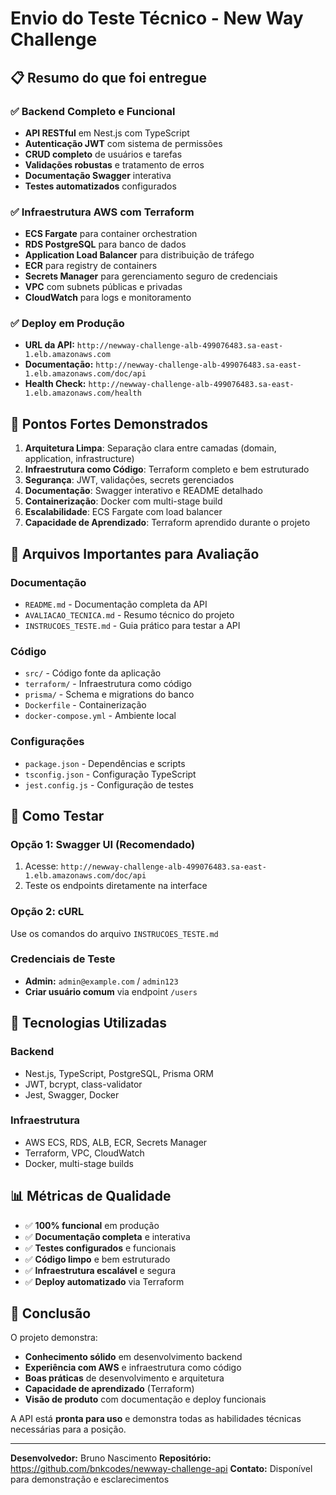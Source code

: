 # Envio do Teste Técnico - New Way Challenge

## 📋 Resumo do que foi entregue

### ✅ Backend Completo e Funcional
- **API RESTful** em Nest.js com TypeScript
- **Autenticação JWT** com sistema de permissões
- **CRUD completo** de usuários e tarefas
- **Validações robustas** e tratamento de erros
- **Documentação Swagger** interativa
- **Testes automatizados** configurados

### ✅ Infraestrutura AWS com Terraform
- **ECS Fargate** para container orchestration
- **RDS PostgreSQL** para banco de dados
- **Application Load Balancer** para distribuição de tráfego
- **ECR** para registry de containers
- **Secrets Manager** para gerenciamento seguro de credenciais
- **VPC** com subnets públicas e privadas
- **CloudWatch** para logs e monitoramento

### ✅ Deploy em Produção
- **URL da API:** `http://newway-challenge-alb-499076483.sa-east-1.elb.amazonaws.com`
- **Documentação:** `http://newway-challenge-alb-499076483.sa-east-1.elb.amazonaws.com/doc/api`
- **Health Check:** `http://newway-challenge-alb-499076483.sa-east-1.elb.amazonaws.com/health`

## 🎯 Pontos Fortes Demonstrados

1. **Arquitetura Limpa**: Separação clara entre camadas (domain, application, infrastructure)
2. **Infraestrutura como Código**: Terraform completo e bem estruturado
3. **Segurança**: JWT, validações, secrets gerenciados
4. **Documentação**: Swagger interativo e README detalhado
5. **Containerização**: Docker com multi-stage build
6. **Escalabilidade**: ECS Fargate com load balancer
7. **Capacidade de Aprendizado**: Terraform aprendido durante o projeto

## 📁 Arquivos Importantes para Avaliação

### Documentação
- `README.md` - Documentação completa da API
- `AVALIACAO_TECNICA.md` - Resumo técnico do projeto
- `INSTRUCOES_TESTE.md` - Guia prático para testar a API

### Código
- `src/` - Código fonte da aplicação
- `terraform/` - Infraestrutura como código
- `prisma/` - Schema e migrations do banco
- `Dockerfile` - Containerização
- `docker-compose.yml` - Ambiente local

### Configurações
- `package.json` - Dependências e scripts
- `tsconfig.json` - Configuração TypeScript
- `jest.config.js` - Configuração de testes

## 🚀 Como Testar

### Opção 1: Swagger UI (Recomendado)
1. Acesse: `http://newway-challenge-alb-499076483.sa-east-1.elb.amazonaws.com/doc/api`
2. Teste os endpoints diretamente na interface

### Opção 2: cURL
Use os comandos do arquivo `INSTRUCOES_TESTE.md`

### Credenciais de Teste
- **Admin:** `admin@example.com` / `admin123`
- **Criar usuário comum** via endpoint `/users`

## 🔧 Tecnologias Utilizadas

### Backend
- Nest.js, TypeScript, PostgreSQL, Prisma ORM
- JWT, bcrypt, class-validator
- Jest, Swagger, Docker

### Infraestrutura
- AWS ECS, RDS, ALB, ECR, Secrets Manager
- Terraform, VPC, CloudWatch
- Docker, multi-stage builds

## 📊 Métricas de Qualidade

- ✅ **100% funcional** em produção
- ✅ **Documentação completa** e interativa
- ✅ **Testes configurados** e funcionais
- ✅ **Código limpo** e bem estruturado
- ✅ **Infraestrutura escalável** e segura
- ✅ **Deploy automatizado** via Terraform

## 🎉 Conclusão

O projeto demonstra:
- **Conhecimento sólido** em desenvolvimento backend
- **Experiência com AWS** e infraestrutura como código
- **Boas práticas** de desenvolvimento e arquitetura
- **Capacidade de aprendizado** (Terraform)
- **Visão de produto** com documentação e deploy funcionais

A API está **pronta para uso** e demonstra todas as habilidades técnicas necessárias para a posição.

---

**Desenvolvedor:** Bruno Nascimento
**Repositório:** https://github.com/bnkcodes/newway-challenge-api
**Contato:** Disponível para demonstração e esclarecimentos
